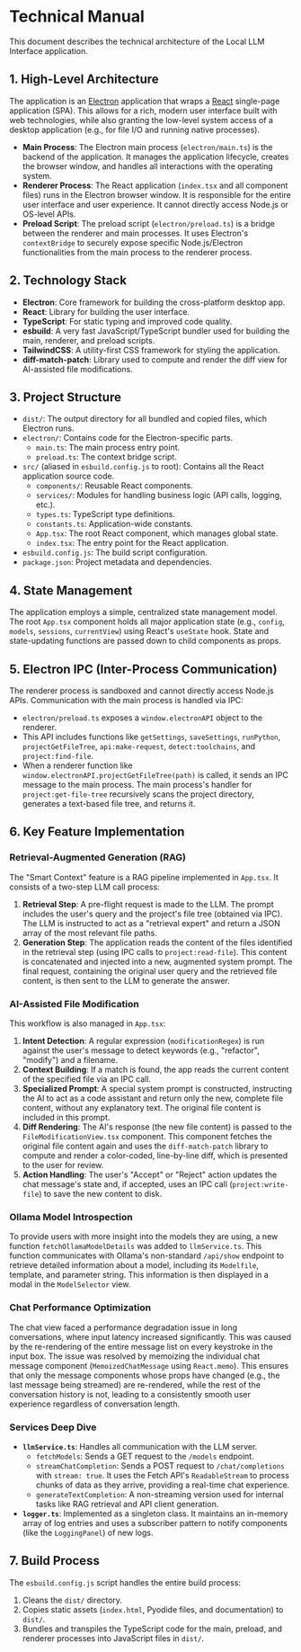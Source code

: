 # Technical Manual

This document describes the technical architecture of the Local LLM Interface application.

## 1. High-Level Architecture

The application is an [Electron](https://www.electronjs.org/) application that wraps a [React](https://reactjs.org/) single-page application (SPA). This allows for a rich, modern user interface built with web technologies, while also granting the low-level system access of a desktop application (e.g., for file I/O and running native processes).

- **Main Process**: The Electron main process (`electron/main.ts`) is the backend of the application. It manages the application lifecycle, creates the browser window, and handles all interactions with the operating system.
- **Renderer Process**: The React application (`index.tsx` and all component files) runs in the Electron browser window. It is responsible for the entire user interface and user experience. It cannot directly access Node.js or OS-level APIs.
- **Preload Script**: The preload script (`electron/preload.ts`) is a bridge between the renderer and main processes. It uses Electron's `contextBridge` to securely expose specific Node.js/Electron functionalities from the main process to the renderer process.

## 2. Technology Stack

- **Electron**: Core framework for building the cross-platform desktop app.
- **React**: Library for building the user interface.
- **TypeScript**: For static typing and improved code quality.
- **esbuild**: A very fast JavaScript/TypeScript bundler used for building the main, renderer, and preload scripts.
- **TailwindCSS**: A utility-first CSS framework for styling the application.
- **diff-match-patch**: Library used to compute and render the diff view for AI-assisted file modifications.

## 3. Project Structure

- `dist/`: The output directory for all bundled and copied files, which Electron runs.
- `electron/`: Contains code for the Electron-specific parts.
  - `main.ts`: The main process entry point.
  - `preload.ts`: The context bridge script.
- `src/` (aliased in `esbuild.config.js` to root): Contains all the React application source code.
  - `components/`: Reusable React components.
  - `services/`: Modules for handling business logic (API calls, logging, etc.).
  - `types.ts`: TypeScript type definitions.
  - `constants.ts`: Application-wide constants.
  - `App.tsx`: The root React component, which manages global state.
  - `index.tsx`: The entry point for the React application.
- `esbuild.config.js`: The build script configuration.
- `package.json`: Project metadata and dependencies.

## 4. State Management

The application employs a simple, centralized state management model. The root `App.tsx` component holds all major application state (e.g., `config`, `models`, `sessions`, `currentView`) using React's `useState` hook. State and state-updating functions are passed down to child components as props.

## 5. Electron IPC (Inter-Process Communication)

The renderer process is sandboxed and cannot directly access Node.js APIs. Communication with the main process is handled via IPC:

- `electron/preload.ts` exposes a `window.electronAPI` object to the renderer.
- This API includes functions like `getSettings`, `saveSettings`, `runPython`, `projectGetFileTree`, `api:make-request`, `detect:toolchains`, and `project:find-file`.
- When a renderer function like `window.electronAPI.projectGetFileTree(path)` is called, it sends an IPC message to the main process. The main process's handler for `project:get-file-tree` recursively scans the project directory, generates a text-based file tree, and returns it.

## 6. Key Feature Implementation

### Retrieval-Augmented Generation (RAG)
The "Smart Context" feature is a RAG pipeline implemented in `App.tsx`. It consists of a two-step LLM call process:
1.  **Retrieval Step**: A pre-flight request is made to the LLM. The prompt includes the user's query and the project's file tree (obtained via IPC). The LLM is instructed to act as a "retrieval expert" and return a JSON array of the most relevant file paths.
2.  **Generation Step**: The application reads the content of the files identified in the retrieval step (using IPC calls to `project:read-file`). This content is concatenated and injected into a new, augmented system prompt. The final request, containing the original user query and the retrieved file content, is then sent to the LLM to generate the answer.

### AI-Assisted File Modification
This workflow is also managed in `App.tsx`:
1.  **Intent Detection**: A regular expression (`modificationRegex`) is run against the user's message to detect keywords (e.g., "refactor", "modify") and a filename.
2.  **Context Building**: If a match is found, the app reads the current content of the specified file via an IPC call.
3.  **Specialized Prompt**: A special system prompt is constructed, instructing the AI to act as a code assistant and return only the new, complete file content, without any explanatory text. The original file content is included in this prompt.
4.  **Diff Rendering**: The AI's response (the new file content) is passed to the `FileModificationView.tsx` component. This component fetches the original file content again and uses the `diff-match-patch` library to compute and render a color-coded, line-by-line diff, which is presented to the user for review.
5.  **Action Handling**: The user's "Accept" or "Reject" action updates the chat message's state and, if accepted, uses an IPC call (`project:write-file`) to save the new content to disk.

### Ollama Model Introspection
To provide users with more insight into the models they are using, a new function `fetchOllamaModelDetails` was added to `llmService.ts`. This function communicates with Ollama's non-standard `/api/show` endpoint to retrieve detailed information about a model, including its `Modelfile`, template, and parameter string. This information is then displayed in a modal in the `ModelSelector` view.

### Chat Performance Optimization
The chat view faced a performance degradation issue in long conversations, where input latency increased significantly. This was caused by the re-rendering of the entire message list on every keystroke in the input box. The issue was resolved by memoizing the individual chat message component (`MemoizedChatMessage` using `React.memo`). This ensures that only the message components whose props have changed (e.g., the last message being streamed) are re-rendered, while the rest of the conversation history is not, leading to a consistently smooth user experience regardless of conversation length.

### Services Deep Dive

- **`llmService.ts`**: Handles all communication with the LLM server.
  - `fetchModels`: Sends a GET request to the `/models` endpoint.
  - `streamChatCompletion`: Sends a POST request to `/chat/completions` with `stream: true`. It uses the Fetch API's `ReadableStream` to process chunks of data as they arrive, providing a real-time chat experience.
  - `generateTextCompletion`: A non-streaming version used for internal tasks like RAG retrieval and API client generation.
- **`logger.ts`**: Implemented as a singleton class. It maintains an in-memory array of log entries and uses a subscriber pattern to notify components (like the `LoggingPanel`) of new logs.

## 7. Build Process

The `esbuild.config.js` script handles the entire build process:
1.  Cleans the `dist/` directory.
2.  Copies static assets (`index.html`, Pyodide files, and documentation) to `dist/`.
3.  Bundles and transpiles the TypeScript code for the main, preload, and renderer processes into JavaScript files in `dist/`.